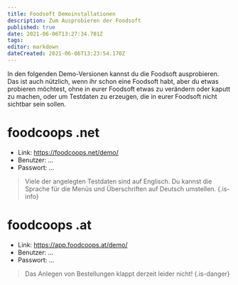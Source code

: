 ```yaml
---
title: Foodsoft Demoinstallationen 
description: Zum Ausprobieren der Foodsoft
published: true
date: 2021-06-06T13:27:34.701Z
tags: 
editor: markdown
dateCreated: 2021-06-06T13:23:54.170Z
---
```


In den folgenden Demo-Versionen kannst du die Foodsoft ausprobieren. Das ist auch nützlich, wenn ihr schon eine Foodsoft habt, aber du etwas probieren möchtest, ohne in eurer Foodsoft etwas zu verändern oder kaputt zu machen, oder um Testdaten zu erzeugen, die in eurer Foodsoft nicht sichtbar sein sollen.

# foodcoops .net
- Link: https://foodcoops.net/demo/
- Benutzer: ...
- Passwort: ...

> Viele der angelegten Testdaten sind auf Englisch. Du kannst die Sprache für die Menüs und Überschriften  auf Deutsch umstellen.
{.is-info}


# foodcoops .at

- Link: https://app.foodcoops.at/demo/
- Benutzer: ...
- Passwort: ...

> Das Anlegen von Bestellungen klappt derzeit leider nicht!
{.is-danger}

